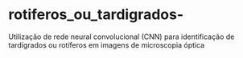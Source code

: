 # rotiferos_ou_tardigrados-
Utilização de rede neural convolucional (CNN) para identificação de tardígrados ou rotíferos em imagens de microscopia óptica
